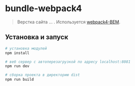 # bundle-webpack4

> Верстка сайта ... . Используется [webpack4-BEM](https://github.com/SDim87/bundle-webpack4).

## Установка и запуск

```bash
# установка модулей
npm install

# веб сервер с автоперезагрузкой по адресу localhost:8081
npm run dev

# сборка проекта в директорию dist
npm run build

```
